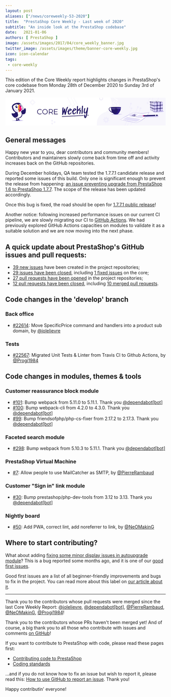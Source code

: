 ```yaml
---
layout: post
aliases: ["/news/coreweekly-53-2020"]
title:  "PrestaShop Core Weekly - Last week of 2020"
subtitle: "An inside look at the PrestaShop codebase"
date:   2021-01-06
authors: [ PrestaShop ]
image: /assets/images/2017/04/core_weekly_banner.jpg
twitter_image: /assets/images/theme/banner-core-weekly.jpg
icon: icon-calendar
tags:
 - core-weekly
---
```


This edition of the Core Weekly report highlights changes in PrestaShop's core codebase from Monday 28th of December 2020 to Sunday 3rd of January 2021.

![Core Weekly banner](/assets/images/2018/12/banner-core-weekly.jpg)

## General messages

Happy new year to you, dear contributors and community members! Contributors and maintainers slowly come back from time off and activity increases back on the GitHub repositories.

During December holidays, QA team tested the 1.7.7.1 candidate release and reported some issues of this build. Only one is significant enough to prevent the release from happening: [an issue preventing upgrade from PrestaShop 1.6 to PrestaShop 1.7.7](https://github.com/PrestaShop/PrestaShop/issues/22668). The scope of the release has been updated accordingly.

Once this bug is fixed, the road should be open for [1.7.7.1 public release](https://github.com/PrestaShop/PrestaShop/issues/22306#issuecomment-754737943)!

Another notice: following increased performance issues on our current CI pipeline, we are slowly migrating our CI to [GitHub Actions](https://github.com/features/actions). We had previously explored GitHub Actions capacities on modules to validate it as a suitable solution and we are now moving into the next phase.


## A quick update about PrestaShop's GitHub issues and pull requests:

- [39 new issues](https://github.com/search?q=org%3APrestaShop+is%3Apublic++-repo%3Aprestashop%2Fprestashop.github.io++is%3Aissue+created%3A2020-12-28..2021-01-03) have been created in the project repositories;
- [29 issues have been closed](https://github.com/search?q=org%3APrestaShop+is%3Apublic++-repo%3Aprestashop%2Fprestashop.github.io++is%3Aissue+closed%3A2020-12-28..2021-01-03), including [1 fixed issues](https://github.com/search?q=org%3APrestaShop+is%3Apublic++-repo%3Aprestashop%2Fprestashop.github.io++is%3Aissue+label%3Afixed+closed%3A2020-12-28..2021-01-03) on the core;
- [27 pull requests have been opened](https://github.com/search?q=org%3APrestaShop+is%3Apublic++-repo%3Aprestashop%2Fprestashop.github.io++is%3Apr+created%3A2020-12-28..2021-01-03) in the project repositories;
- [12 pull requests have been closed](https://github.com/search?q=org%3APrestaShop+is%3Apublic++-repo%3Aprestashop%2Fprestashop.github.io++is%3Apr+closed%3A2020-12-28..2021-01-03), including [10 merged pull requests](https://github.com/search?q=org%3APrestaShop+is%3Apublic++-repo%3Aprestashop%2Fprestashop.github.io++is%3Apr+merged%3A2020-12-28..2021-01-03).
        


## Code changes in the 'develop' branch


### Back office
* [#22614](https://github.com/PrestaShop/PrestaShop/pull/22614): Move SpecificPrice command and handlers into a product sub domain, by [@jolelievre](https://github.com/jolelievre)


### Tests
* [#22567](https://github.com/PrestaShop/PrestaShop/pull/22567): Migrated Unit Tests & Linter from Travis CI to Github Actions, by [@Progi1984](https://github.com/Progi1984)


## Code changes in modules, themes & tools


### Customer reassurance block module
* [#101](https://github.com/PrestaShop/blockreassurance/pull/101): Bump webpack from 5.11.0 to 5.11.1. Thank you [@dependabot[bot]](https://github.com/apps/dependabot)
* [#100](https://github.com/PrestaShop/blockreassurance/pull/100): Bump webpack-cli from 4.2.0 to 4.3.0. Thank you [@dependabot[bot]](https://github.com/apps/dependabot)
* [#99](https://github.com/PrestaShop/blockreassurance/pull/99): Bump friendsofphp/php-cs-fixer from 2.17.2 to 2.17.3. Thank you [@dependabot[bot]](https://github.com/apps/dependabot)


### Faceted search module
* [#298](https://github.com/PrestaShop/ps_facetedsearch/pull/298): Bump webpack from 5.10.3 to 5.11.1. Thank you [@dependabot[bot]](https://github.com/apps/dependabot)


### PrestaShop Virtual Machine
* [#7](https://github.com/PrestaShop/vagrant/pull/7): Allow people to use MailCatcher as SMTP, by [@PierreRambaud](https://github.com/PierreRambaud)


### Customer "Sign in" link module
* [#30](https://github.com/PrestaShop/ps_customersignin/pull/30): Bump prestashop/php-dev-tools from 3.12 to 3.13. Thank you [@dependabot[bot]](https://github.com/apps/dependabot)


### Nightly board
* [#50](https://github.com/PrestaShop/nightly-board/pull/50): Add PWA, correct lint, add noreferrer to link, by [@NeOMakinG](https://github.com/NeOMakinG)

## Where to start contributing?

What about adding [fixing some minor display issues in autoupgrade module](https://github.com/PrestaShop/PrestaShop/issues/20097)? This is a bug reported some months ago, and it is one of our [good first issues](https://github.com/PrestaShop/PrestaShop/issues?q=is%3Aissue+is%3Aopen+label%3A%22good+first+issue%22).

Good first issues are a list of all beginner-friendly improvements and bugs to fix in the project. You can read more about this label on [our article about it](https://build.prestashop.com/news/a-definition-of-the-good-first-issue-label).

<hr />

Thank you to the contributors whose pull requests were merged since the last Core Weekly Report: [@jolelievre](https://github.com/jolelievre), [@dependabot[bot]](https://github.com/apps/dependabot), [@PierreRambaud](https://github.com/PierreRambaud), [@NeOMakinG](https://github.com/NeOMakinG), [@Progi1984](https://github.com/Progi1984)!

Thank you to the contributors whose PRs haven't been merged yet! And of course, a big thank you to all those who contribute with issues and comments [on GitHub](https://github.com/PrestaShop/PrestaShop)!

If you want to contribute to PrestaShop with code, please read these pages first:

 * [Contributing code to PrestaShop](https://devdocs.prestashop.com/1.7/contribute/contribution-guidelines/)
 * [Coding standards](https://devdocs.prestashop.com/1.7/development/coding-standards/)

...and if you do not know how to fix an issue but wish to report it, please read this: [How to use GitHub to report an issue](https://devdocs.prestashop.com/1.7/contribute/contribute-reporting-issues/). Thank you!

Happy contributin' everyone!

